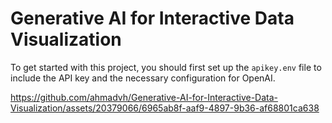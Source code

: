 # Generative AI for Interactive Data Visualization
To get started with this project, you should first set up the `apikey.env` file to include the API key and the necessary configuration for OpenAI.

https://github.com/ahmadvh/Generative-AI-for-Interactive-Data-Visualization/assets/20379066/6965ab8f-aaf9-4897-9b36-af68801ca638

